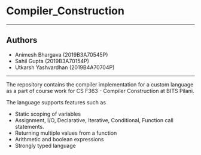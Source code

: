 # Compiler_Construction

---
## Authors
- Animesh Bhargava (2019B3A70545P)
- Sahil Gupta (2019B3A70154P)
- Utkarsh Yashvardhan (2019B4A70704P)
---

The repository contains the compiler implementation for a custom language as a part of course work for CS F363 - Compiler Construction at BITS Pilani.

The language supports features such as

- Static scoping of variables
- Assignment, I/O, Declarative, Iterative, Conditional, Function call statements.
- Returning multiple values from a function
- Arithmetic and boolean expressions
- Strongly typed language

